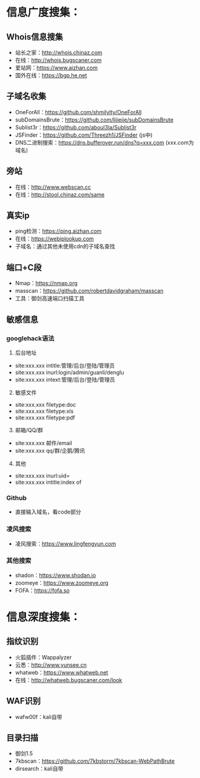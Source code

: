 # 信息广度搜集：
## Whois信息搜集
+ 站长之家：http://whois.chinaz.com
+ 在线：http://whois.bugscaner.com
+ 爱站网：https://www.aizhan.com
+ 国外在线：https://bgp.he.net
## 子域名收集
+ OneForAll：https://github.com/shmilylty/OneForAll
+ subDomainsBrute：https://github.com/lijiejie/subDomainsBrute
+ Sublist3r：https://github.com/aboul3la/Sublist3r
+ JSFinder：https://github.com/Threezh1/JSFinder (js中)
+ DNS二进制搜索：https://dns.bufferover.run/dns?q=xxx.com (xxx.com为域名)
## 旁站
+ 在线：http://www.webscan.cc
+ 在线：http://stool.chinaz.com/same
## 真实ip
+ ping检测：https://ping.aizhan.com
+ 在线：https://webiplookup.com
+ 子域名：通过其他未使用cdn的子域名查找
## 端口+C段
+ Nmap：https://nmap.org
+ masscan：https://github.com/robertdavidgraham/masscan
+ 工具：御剑高速端口扫描工具
## 敏感信息
### googlehack语法
1. 后台地址
+ site:xxx.xxx intitle:管理/后台/登陆/管理员
+ site:xxx.xxx inurl:login/admin/guanli/denglu
+ site:xxx.xxx intext:管理/后台/登陆/管理员
2. 敏感文件
+ site:xxx.xxx filetype:doc
+ site:xxx.xxx filetype:xls
+ site:xxx.xxx filetype:pdf
3. 邮箱/QQ/群
+ site:xxx.xxx 邮件/email
+ site:xxx.xxx qq/群/企鹅/腾讯
4. 其他
+ site:xxx.xxx inurl:uid=
+ site:xxx.xxx intitle:index of
### Github
+ 直接输入域名，看code部分
### 凌风搜索
+ 凌风搜索：https://www.lingfengyun.com
### 其他搜索
+ shadon：https://www.shodan.io
+ zoomeye：https://www.zoomeye.org
+ FOFA：https://fofa.so
# 信息深度搜集：
## 指纹识别
+ 火狐插件：Wappalyzer
+ 云悉：http://www.yunsee.cn
+ whatweb：https://www.whatweb.net
+ 在线：http://whatweb.bugscaner.com/look
## WAF识别
+ wafw00f：kali自带
## 目录扫描
+ 御剑1.5
+ 7kbscan：https://github.com/7kbstorm/7kbscan-WebPathBrute
+ dirsearch：kali自带
